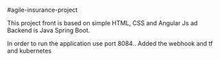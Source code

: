 #agile-insurance-project

This project front is based on simple HTML, CSS and Angular Js ad Backend is Java Spring Boot.

In order to run the application use port 8084..
Added the webhook and tf and kubernetes
